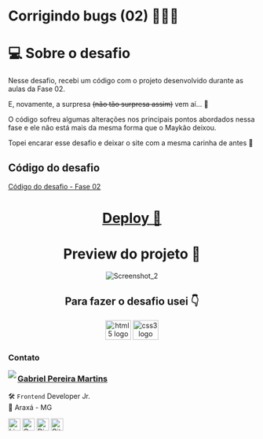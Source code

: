 # Corrigindo bugs (02) **👨🏽‍💻**

# 💻 Sobre o desafio

Nesse desafio, recebi um código com o projeto desenvolvido durante as aulas da Fase 02.

E, novamente, a surpresa ~~(não tão surpresa assim)~~ vem aí... **👀**

O código sofreu algumas alterações nos principais pontos abordados nessa fase e ele não está mais da mesma forma que o Maykão deixou.

Topei encarar esse desafio e deixar o site com a mesma carinha de antes **💜**

## Código do desafio

[Código do desafio - Fase 02]()

<div align="center">
  
<a href="https://gabriellsux.github.io/rocketseat-explorer/STAGE02/CHALLENGE02" target="_blank" > <h1> Deploy **🚀** </h1></a>

# Preview do projeto 🤩

![Screenshot_2](https://user-images.githubusercontent.com/101990719/175836894-b5219976-d0cb-4203-b27c-0ed51d5eadbe.png)

</div>
<h2 align="center">Para fazer o desafio usei 👇</h2>

<div align="center">

  <img src="https://cdn.jsdelivr.net/gh/devicons/devicon/icons/html5/html5-original.svg" height="40" width="52" alt="html5 logo"  />
  <img src="https://cdn.jsdelivr.net/gh/devicons/devicon/icons/css3/css3-original.svg" height="40" width="52" alt="css3 logo"  />
 
</div>

### Contato

<img align="left" src="https://www.github.com/gabriellsux.png?size=150">

### [**Gabriel Pereira Martins**](https://github.com/gabriellsux)

🛠 `Frontend` Developer Jr. <br>
📍 Araxá - MG

<a href="https://www.linkedin.com/in/gabriel-martins-a72506186/" target="_blank"><img src="https://img.shields.io/badge/LinkedIn-0077B5?style=flat&logo=linkedin&logoColor=white" alt="LinkedIn Badge" height="25"></a>&nbsp;<a href="mailto:gabrielpereiramartins49@gmail.com" target="_blank"><img src="https://img.shields.io/badge/Gmail-D14836?style=flat&logo=gmail&logoColor=white" alt="Gmail Badge" height="25"></a>&nbsp;<a href="#"><img src="https://img.shields.io/badge/Discord-%237289DA.svg?logo=discord&logoColor=white" title="Gabriel_Martins#5232" alt="Discord Badge" height="25"></a>&nbsp;<a href="https://www.github.com/gabriellsux" target="_blank"><img src="https://img.shields.io/badge/GitHub-100000?style=flat&logo=github&logoColor=white" alt="GitHub Badge" height="25"></a>&nbsp;

<br clear="left"/>
